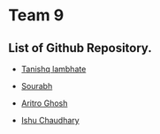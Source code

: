 # Team 9

## List of Github Repository.

* [Tanishq lambhate](https://github.com/TanishqLambhate/Adventure-with-Tanishq)

* [Sourabh](https://github.com/artificial467/college-project)

* [Aritro Ghosh](https://github.com/aritro66/Workout-Website)

* [Ishu Chaudhary](https://github.com/Ishu-rc/repo-1604)
